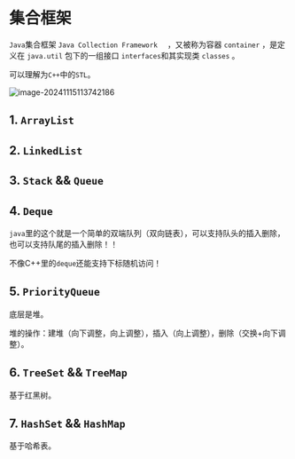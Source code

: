 # 集合框架

`Java`集合框架 `Java Collection Framework  ` ，又被称为容器 `container` ，是定义在 `java.util` 包下的一组接口 `interfaces`和其实现类 `classes` 。  

可以理解为`C++`中的`STL`。

![image-20241115113742186](E:\Note\Java\数据结构\集合框架.assets\image-20241115113742186.png)

## 1. `ArrayList`

## 2. `LinkedList`

## 3. `Stack` && `Queue`

## 4. `Deque`

`java`里的这个就是一个简单的双端队列（双向链表），可以支持队头的插入删除，也可以支持队尾的插入删除！！

不像C++里的`deque`还能支持下标随机访问！

## 5. `PriorityQueue`

底层是堆。

堆的操作：建堆（向下调整，向上调整），插入（向上调整），删除（交换+向下调整）。

## 6. `TreeSet` && `TreeMap`

基于红黑树。

## 7. `HashSet` && `HashMap`

基于哈希表。 





